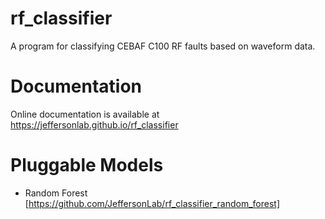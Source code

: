 # rf_classifier
A program for classifying CEBAF C100 RF faults based on waveform data.

# Documentation

Online documentation is available at https://jeffersonlab.github.io/rf_classifier

# Pluggable Models

 * Random Forest [https://github.com/JeffersonLab/rf_classifier_random_forest]
